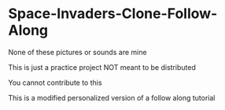 # Space-Invaders-Clone-Follow-Along

None of these pictures or sounds are mine

This is just a practice project NOT meant to be distributed

You cannot contribute to this

This is a modified personalized version of a follow along tutorial 
